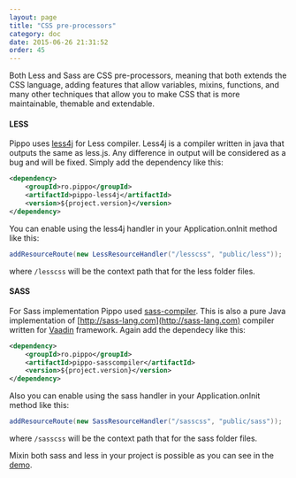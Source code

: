 ```yaml
---
layout: page
title: "CSS pre-processors"
category: doc
date: 2015-06-26 21:31:52
order: 45
---
```


Both Less and Sass are CSS pre-processors, meaning that both extends the CSS language, adding features that allow variables, mixins, functions,
 and many other techniques that allow you to make CSS that is more maintainable, themable and extendable. 

#### LESS

Pippo uses [less4j](https://github.com/SomMeri/less4j) for Less compiler. Less4j is a compiler written in java that outputs the same as less.js.
Any difference in output will be considered as a bug and will be fixed.
Simply add the dependency like this:

```xml
<dependency>
    <groupId>ro.pippo</groupId>
    <artifactId>pippo-less4j</artifactId>
    <version>${project.version}</version>
</dependency>	
```
You can enable using the less4j handler in your Application.onInit method like this:

```java
addResourceRoute(new LessResourceHandler("/lesscss", "public/less"));
```
where `/lesscss` will be the context path that for the less folder files.

#### SASS

For Sass implementation Pippo used [sass-compiler](https://github.com/vaadin/sass-compiler). This is also a pure Java implementation of [http://sass-lang.com](http://sass-lang.com) compiler
written for [Vaadin](https://vaadin.com/home) framework.
Again add the dependecy like this:

```xml
<dependency>
    <groupId>ro.pippo</groupId>
    <artifactId>pippo-sasscompiler</artifactId>
    <version>${project.version}</version>
</dependency>	
```

Also you can enable using the sass handler in your Application.onInit method like this:

```java
addResourceRoute(new SassResourceHandler("/sasscss", "public/sass"));
```
where `/sasscss` will be the context path that for the sass folder files.

Mixin both sass and less in your project is possible as you can see in the [demo](https://github.com/decebals/pippo/tree/master/pippo-demo/pippo-demo-css).
